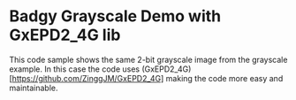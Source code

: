 # Badgy Grayscale Demo with GxEPD2_4G lib

This code sample shows the same 2-bit grayscale image from the grayscale example.
In this case the code uses (GxEPD2_4G)[https://github.com/ZinggJM/GxEPD2_4G] making the code more easy and maintainable.

